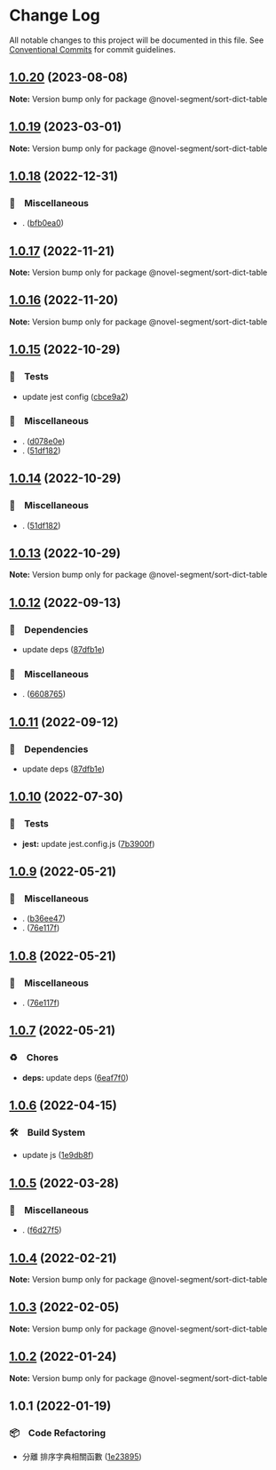 # Change Log

All notable changes to this project will be documented in this file.
See [Conventional Commits](https://conventionalcommits.org) for commit guidelines.

## [1.0.20](https://github.com/bluelovers/ws-segment/compare/@novel-segment/sort-dict-table@1.0.19...@novel-segment/sort-dict-table@1.0.20) (2023-08-08)

**Note:** Version bump only for package @novel-segment/sort-dict-table





## [1.0.19](https://github.com/bluelovers/ws-segment/compare/@novel-segment/sort-dict-table@1.0.18...@novel-segment/sort-dict-table@1.0.19) (2023-03-01)

**Note:** Version bump only for package @novel-segment/sort-dict-table





## [1.0.18](https://github.com/bluelovers/ws-segment/compare/@novel-segment/sort-dict-table@1.0.17...@novel-segment/sort-dict-table@1.0.18) (2022-12-31)



### 🔖　Miscellaneous

* . ([bfb0ea0](https://github.com/bluelovers/ws-segment/commit/bfb0ea03e19dab3229aad4f8c33be5ee7bae3b73))



## [1.0.17](https://github.com/bluelovers/ws-segment/compare/@novel-segment/sort-dict-table@1.0.16...@novel-segment/sort-dict-table@1.0.17) (2022-11-21)

**Note:** Version bump only for package @novel-segment/sort-dict-table





## [1.0.16](https://github.com/bluelovers/ws-segment/compare/@novel-segment/sort-dict-table@1.0.15...@novel-segment/sort-dict-table@1.0.16) (2022-11-20)

**Note:** Version bump only for package @novel-segment/sort-dict-table





## [1.0.15](https://github.com/bluelovers/ws-segment/compare/@novel-segment/sort-dict-table@1.0.12...@novel-segment/sort-dict-table@1.0.15) (2022-10-29)



### 🚨　Tests

* update jest config ([cbce9a2](https://github.com/bluelovers/ws-segment/commit/cbce9a2868e5a0a95fd8f026530c34c9f3930ba0))


### 🔖　Miscellaneous

* . ([d078e0e](https://github.com/bluelovers/ws-segment/commit/d078e0ec7e17cee79115db055e7b145d7b48f400))
* . ([51df182](https://github.com/bluelovers/ws-segment/commit/51df182715ea4b4242b4cf96fdebfabbe679b99c))



## [1.0.14](https://github.com/bluelovers/ws-segment/compare/@novel-segment/sort-dict-table@1.0.12...@novel-segment/sort-dict-table@1.0.14) (2022-10-29)



### 🔖　Miscellaneous

* . ([51df182](https://github.com/bluelovers/ws-segment/commit/51df182715ea4b4242b4cf96fdebfabbe679b99c))



## [1.0.13](https://github.com/bluelovers/ws-segment/compare/@novel-segment/sort-dict-table@1.0.12...@novel-segment/sort-dict-table@1.0.13) (2022-10-29)

**Note:** Version bump only for package @novel-segment/sort-dict-table





## [1.0.12](https://github.com/bluelovers/ws-segment/compare/@novel-segment/sort-dict-table@1.0.10...@novel-segment/sort-dict-table@1.0.12) (2022-09-13)



### 📌　Dependencies

* update deps ([87dfb1e](https://github.com/bluelovers/ws-segment/commit/87dfb1e8c4e0ef55b975639bc94e113442cb1af7))


### 🔖　Miscellaneous

* . ([6608765](https://github.com/bluelovers/ws-segment/commit/66087652b3679f0833cc54051ba4889f8f909383))



## [1.0.11](https://github.com/bluelovers/ws-segment/compare/@novel-segment/sort-dict-table@1.0.10...@novel-segment/sort-dict-table@1.0.11) (2022-09-12)



### 📌　Dependencies

* update deps ([87dfb1e](https://github.com/bluelovers/ws-segment/commit/87dfb1e8c4e0ef55b975639bc94e113442cb1af7))



## [1.0.10](https://github.com/bluelovers/ws-segment/compare/@novel-segment/sort-dict-table@1.0.9...@novel-segment/sort-dict-table@1.0.10) (2022-07-30)


### 🚨　Tests

* **jest:** update jest.config.js ([7b3900f](https://github.com/bluelovers/ws-segment/commit/7b3900fd6b638fb8774b306b6435b8082b5a275b))





## [1.0.9](https://github.com/bluelovers/ws-segment/compare/@novel-segment/sort-dict-table@1.0.7...@novel-segment/sort-dict-table@1.0.9) (2022-05-21)


### 🔖　Miscellaneous

* . ([b36ee47](https://github.com/bluelovers/ws-segment/commit/b36ee473f81ac87a8dd71a83c31ad74315d61306))
* . ([76e117f](https://github.com/bluelovers/ws-segment/commit/76e117f57ec156de4110d8a872133da17f1260db))





## [1.0.8](https://github.com/bluelovers/ws-segment/compare/@novel-segment/sort-dict-table@1.0.7...@novel-segment/sort-dict-table@1.0.8) (2022-05-21)


### 🔖　Miscellaneous

* . ([76e117f](https://github.com/bluelovers/ws-segment/commit/76e117f57ec156de4110d8a872133da17f1260db))





## [1.0.7](https://github.com/bluelovers/ws-segment/compare/@novel-segment/sort-dict-table@1.0.6...@novel-segment/sort-dict-table@1.0.7) (2022-05-21)


### ♻️　Chores

* **deps:** update deps ([6eaf7f0](https://github.com/bluelovers/ws-segment/commit/6eaf7f0fb6e8d803b5eb8dbb3e2cd7a1d6b19f52))





## [1.0.6](https://github.com/bluelovers/ws-segment/compare/@novel-segment/sort-dict-table@1.0.5...@novel-segment/sort-dict-table@1.0.6) (2022-04-15)


### 🛠　Build System

* update js ([1e9db8f](https://github.com/bluelovers/ws-segment/commit/1e9db8f6a717a2ef40dec86b22e729dafc2ed8d7))





## [1.0.5](https://github.com/bluelovers/ws-segment/compare/@novel-segment/sort-dict-table@1.0.4...@novel-segment/sort-dict-table@1.0.5) (2022-03-28)


### 🔖　Miscellaneous

* . ([f6d27f5](https://github.com/bluelovers/ws-segment/commit/f6d27f52d26156f261a4806679733c6eeb3097be))





## [1.0.4](https://github.com/bluelovers/ws-segment/compare/@novel-segment/sort-dict-table@1.0.3...@novel-segment/sort-dict-table@1.0.4) (2022-02-21)

**Note:** Version bump only for package @novel-segment/sort-dict-table





## [1.0.3](https://github.com/bluelovers/ws-segment/compare/@novel-segment/sort-dict-table@1.0.2...@novel-segment/sort-dict-table@1.0.3) (2022-02-05)

**Note:** Version bump only for package @novel-segment/sort-dict-table





## [1.0.2](https://github.com/bluelovers/ws-segment/compare/@novel-segment/sort-dict-table@1.0.1...@novel-segment/sort-dict-table@1.0.2) (2022-01-24)

**Note:** Version bump only for package @novel-segment/sort-dict-table





## 1.0.1 (2022-01-19)


### 📦　Code Refactoring

* 分離 排序字典相關函數 ([1e23895](https://github.com/bluelovers/ws-segment/commit/1e238959be1bc399189cf41183ef2e9f5132821d))

